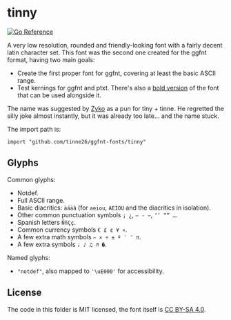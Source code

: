 # tinny
[![Go Reference](https://pkg.go.dev/badge/tinne26/ggfnt-fonts/tinny.svg)](https://pkg.go.dev/github.com/tinne26/ggfnt-fonts/tinny)

A very low resolution, rounded and friendly-looking font with a fairly decent latin character set. This font was the second one created for the ggfnt format, having two main goals:
- Create the first proper font for ggfnt, covering at least the basic ASCII range.
- Test kernings for ggfnt and ptxt.
There's also a [bold version](https://github.com/tinne26/ggfnt-fonts/tree/main/tinnybold) of the font that can be used alongside it.

The name was suggested by [Zyko](https://github.com/Zyko0) as a pun for tiny + tinne. He regretted the silly joke almost instantly, but it was already too late... and the name stuck.

The import path is:
```Golang
import "github.com/tinne26/ggfnt-fonts/tinny"
```

## Glyphs

Common glyphs:
- Notdef.
- Full ASCII range.
- Basic diacritics: `àáäâ` (for `aeiou`, `AEIOU` and the diacritics in isolation).
- Other common punctuation symbols `¡ ¿`, `– ‑ —`, `‘’ “” …`.
- Spanish letters `ÑñÇç`.
- Common currency symbols `€ £ ¢ ¥ ¤`.
- A few extra math symbols `− × ÷ ± º ′ ″ π`.
- A few extra symbols `♩ ♪ ♫ ♬ �`.

Named glyphs:
- `"notdef"`, also mapped to `'\uE000'` for accessibility.

## License

The code in this folder is MIT licensed, the font itself is [CC BY-SA 4.0](https://creativecommons.org/licenses/by-sa/4.0/).
